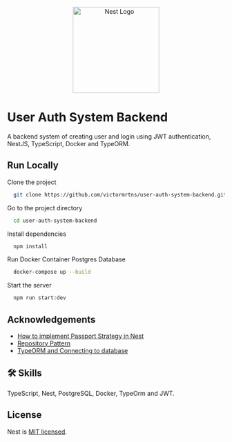 
<p align="center"> <a href="http://nestjs.com/" target="blank"><img src="https://nestjs.com/img/logo-small.svg" width="200" alt="Nest Logo" /></a> </p> 

[circleci-image]: https://img.shields.io/circleci/build/github/nestjs/nest/master?token=abc123def456 
[circleci-url]: https://circleci.com/gh/nestjs/nest
# User Auth System Backend


A backend system of creating user and login using JWT authentication, NestJS, TypeScript, Docker and TypeORM.


## Run Locally

Clone the project

```bash
  git clone https://github.com/victormrtns/user-auth-system-backend.git
```

Go to the project directory

```bash
  cd user-auth-system-backend
```

Install dependencies

```bash
  npm install
```
Run Docker Container Postgres Database
```bash
  docker-compose up --build
```

Start the server

```bash
  npm run start:dev
```


## Acknowledgements

 - [How to implement Passport Strategy in Nest](https://docs.nestjs.com/recipes/passport)
 - [Repository Pattern](https://docs.nestjs.com/techniques/database#repository-pattern)
 - [TypeORM and Connecting to database](https://docs.nestjs.com/techniques/database#typeorm-transactions)


## 🛠 Skills
TypeScript, Nest, PostgreSQL, Docker, TypeOrm and JWT.


## License

Nest is [MIT licensed](LICENSE).

